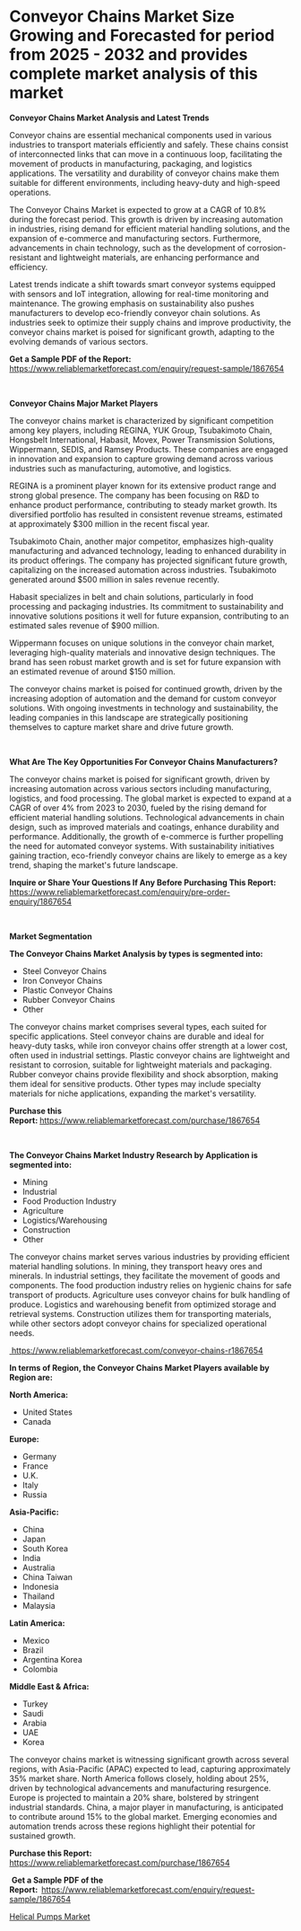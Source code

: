 <p><h1>Conveyor Chains Market Size Growing and Forecasted for period from 2025 - 2032 and provides complete market analysis of this market</h1></p><p><strong>Conveyor Chains Market Analysis and Latest Trends</strong></p>
<p><p>Conveyor chains are essential mechanical components used in various industries to transport materials efficiently and safely. These chains consist of interconnected links that can move in a continuous loop, facilitating the movement of products in manufacturing, packaging, and logistics applications. The versatility and durability of conveyor chains make them suitable for different environments, including heavy-duty and high-speed operations.</p><p>The Conveyor Chains Market is expected to grow at a CAGR of 10.8% during the forecast period. This growth is driven by increasing automation in industries, rising demand for efficient material handling solutions, and the expansion of e-commerce and manufacturing sectors. Furthermore, advancements in chain technology, such as the development of corrosion-resistant and lightweight materials, are enhancing performance and efficiency.</p><p>Latest trends indicate a shift towards smart conveyor systems equipped with sensors and IoT integration, allowing for real-time monitoring and maintenance. The growing emphasis on sustainability also pushes manufacturers to develop eco-friendly conveyor chain solutions. As industries seek to optimize their supply chains and improve productivity, the conveyor chains market is poised for significant growth, adapting to the evolving demands of various sectors.</p></p>
<p><strong>Get a Sample PDF of the Report:&nbsp;</strong> <a href="https://www.reliablemarketforecast.com/enquiry/request-sample/1867654?utm_campaign=1929&utm_medium=2&utm_source=Github&utm_content=ia&utm_term=19022025&utm_id=conveyor-chains">https://www.reliablemarketforecast.com/enquiry/request-sample/1867654</a></p>
<p>&nbsp;</p>
<p><strong>Conveyor Chains Major Market Players</strong></p>
<p><p>The conveyor chains market is characterized by significant competition among key players, including REGINA, YUK Group, Tsubakimoto Chain, Hongsbelt International, Habasit, Movex, Power Transmission Solutions, Wippermann, SEDIS, and Ramsey Products. These companies are engaged in innovation and expansion to capture growing demand across various industries such as manufacturing, automotive, and logistics.</p><p>REGINA is a prominent player known for its extensive product range and strong global presence. The company has been focusing on R&D to enhance product performance, contributing to steady market growth. Its diversified portfolio has resulted in consistent revenue streams, estimated at approximately $300 million in the recent fiscal year.</p><p>Tsubakimoto Chain, another major competitor, emphasizes high-quality manufacturing and advanced technology, leading to enhanced durability in its product offerings. The company has projected significant future growth, capitalizing on the increased automation across industries. Tsubakimoto generated around $500 million in sales revenue recently.</p><p>Habasit specializes in belt and chain solutions, particularly in food processing and packaging industries. Its commitment to sustainability and innovative solutions positions it well for future expansion, contributing to an estimated sales revenue of $900 million.</p><p>Wippermann focuses on unique solutions in the conveyor chain market, leveraging high-quality materials and innovative design techniques. The brand has seen robust market growth and is set for future expansion with an estimated revenue of around $150 million.</p><p>The conveyor chains market is poised for continued growth, driven by the increasing adoption of automation and the demand for custom conveyor solutions. With ongoing investments in technology and sustainability, the leading companies in this landscape are strategically positioning themselves to capture market share and drive future growth.</p></p>
<p>&nbsp;</p>
<p><strong>What Are The Key Opportunities For Conveyor Chains Manufacturers?</strong></p>
<p><p>The conveyor chains market is poised for significant growth, driven by increasing automation across various sectors including manufacturing, logistics, and food processing. The global market is expected to expand at a CAGR of over 4% from 2023 to 2030, fueled by the rising demand for efficient material handling solutions. Technological advancements in chain design, such as improved materials and coatings, enhance durability and performance. Additionally, the growth of e-commerce is further propelling the need for automated conveyor systems. With sustainability initiatives gaining traction, eco-friendly conveyor chains are likely to emerge as a key trend, shaping the market's future landscape.</p></p>
<p><strong>Inquire or Share Your Questions If Any Before Purchasing This Report:</strong> <a href="https://www.reliablemarketforecast.com/enquiry/pre-order-enquiry/1867654?utm_campaign=1929&utm_medium=2&utm_source=Github&utm_content=ia&utm_term=19022025&utm_id=conveyor-chains">https://www.reliablemarketforecast.com/enquiry/pre-order-enquiry/1867654</a></p>
<p>&nbsp;</p>
<p><strong>Market Segmentation</strong></p>
<p><strong>The Conveyor Chains Market Analysis by types is segmented into:</strong></p>
<p><ul><li>Steel Conveyor Chains</li><li>Iron Conveyor Chains</li><li>Plastic Conveyor Chains</li><li>Rubber Conveyor Chains</li><li>Other</li></ul></p>
<p><p>The conveyor chains market comprises several types, each suited for specific applications. Steel conveyor chains are durable and ideal for heavy-duty tasks, while iron conveyor chains offer strength at a lower cost, often used in industrial settings. Plastic conveyor chains are lightweight and resistant to corrosion, suitable for lightweight materials and packaging. Rubber conveyor chains provide flexibility and shock absorption, making them ideal for sensitive products. Other types may include specialty materials for niche applications, expanding the market's versatility.</p></p>
<p><strong>Purchase this Report:&nbsp;</strong><a href="https://www.reliablemarketforecast.com/purchase/1867654?utm_campaign=1929&utm_medium=2&utm_source=Github&utm_content=ia&utm_term=19022025&utm_id=conveyor-chains">https://www.reliablemarketforecast.com/purchase/1867654</a></p>
<p>&nbsp;</p>
<p><strong>The Conveyor Chains Market Industry Research by Application is segmented into:</strong></p>
<p><ul><li>Mining</li><li>Industrial</li><li>Food Production Industry</li><li>Agriculture</li><li>Logistics/Warehousing</li><li>Construction</li><li>Other</li></ul></p>
<p><p>The conveyor chains market serves various industries by providing efficient material handling solutions. In mining, they transport heavy ores and minerals. In industrial settings, they facilitate the movement of goods and components. The food production industry relies on hygienic chains for safe transport of products. Agriculture uses conveyor chains for bulk handling of produce. Logistics and warehousing benefit from optimized storage and retrieval systems. Construction utilizes them for transporting materials, while other sectors adopt conveyor chains for specialized operational needs.</p></p>
<p><a href="https://www.reliablemarketforecast.com/conveyor-chains-r1867654?utm_campaign=1929&utm_medium=2&utm_source=Github&utm_content=ia&utm_term=19022025&utm_id=conveyor-chains">&nbsp;https://www.reliablemarketforecast.com/conveyor-chains-r1867654</a></p>
<p><strong>In terms of Region, the Conveyor Chains Market Players available by Region are:</strong></p>
<p>
    <p> <strong> North America: </strong>
        <ul>
            <li>United States</li>
            <li>Canada</li>
        </ul>
        </p> 
    <p> <strong> Europe: </strong>
        <ul>
            <li>Germany</li>
            <li>France</li>
            <li>U.K.</li>
            <li>Italy</li>
            <li>Russia</li>
        </ul>
        </p> 
    <p> <strong> Asia-Pacific: </strong>
        <ul>
            <li>China</li>
            <li>Japan</li>
            <li>South Korea</li>
            <li>India</li>
            <li>Australia</li>
            <li>China Taiwan</li>
            <li>Indonesia</li>
            <li>Thailand</li>
            <li>Malaysia</li>
        </ul>
        </p> 
    <p> <strong> Latin America: </strong>
        <ul>
            <li>Mexico</li>
            <li>Brazil</li>
            <li>Argentina Korea</li>
            <li>Colombia</li>
        </ul>
        </p> 
    <p> <strong> Middle East & Africa: </strong>
        <ul>
            <li>Turkey</li>
            <li>Saudi</li>
            <li>Arabia</li>
            <li>UAE</li>
            <li>Korea</li>
        </ul>
    </p>
    </p>
<p><p>The conveyor chains market is witnessing significant growth across several regions, with Asia-Pacific (APAC) expected to lead, capturing approximately 35% market share. North America follows closely, holding about 25%, driven by technological advancements and manufacturing resurgence. Europe is projected to maintain a 20% share, bolstered by stringent industrial standards. China, a major player in manufacturing, is anticipated to contribute around 15% to the global market. Emerging economies and automation trends across these regions highlight their potential for sustained growth.</p></p>
<p><strong>Purchase this Report: </strong><a href="https://www.reliablemarketforecast.com/purchase/1867654?utm_campaign=1929&utm_medium=2&utm_source=Github&utm_content=ia&utm_term=19022025&utm_id=conveyor-chains">https://www.reliablemarketforecast.com/purchase/1867654</a></p>
<p>&nbsp;<strong>Get a Sample PDF of the Report:&nbsp;&nbsp;</strong><a href="https://www.reliablemarketforecast.com/enquiry/request-sample/1867654?utm_campaign=1929&utm_medium=2&utm_source=Github&utm_content=ia&utm_term=19022025&utm_id=conveyor-chains">https://www.reliablemarketforecast.com/enquiry/request-sample/1867654</a></p>
<p><strong></strong></p>
<p><p><a href="https://github.com/dringals/Market-Research-Report-List-6/blob/main/helical-pumps-market.md?utm_campaign=1929&utm_medium=2&utm_source=Github&utm_content=ia&utm_term=19022025&utm_id=conveyor-chains">Helical Pumps Market</a></p></p>